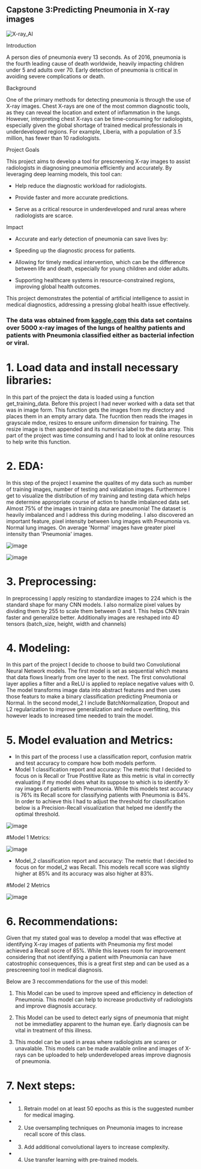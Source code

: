 ## Capstone 3:Predicting Pneumonia in X-ray images

![X-ray_AI](https://github.com/user-attachments/assets/e19e1532-a61f-4b41-9dbe-ff9d7b13760c)




Introduction

A person dies of pneumonia every 13 seconds. As of 2016, pneumonia is the fourth leading cause of death worldwide, heavily impacting children under 5 and adults over 70. Early detection of pneumonia is critical in avoiding severe complications or death.

Background

One of the primary methods for detecting pneumonia is through the use of X-ray images. Chest X-rays are one of the most common diagnostic tools, as they can reveal the location and extent of inflammation in the lungs. However, interpreting chest X-rays can be time-consuming for radiologists, especially given the global shortage of trained medical professionals in underdeveloped regions. For example, Liberia, with a population of 3.5 million, has fewer than 10 radiologists.

Project Goals

This project aims to develop a tool for prescreening X-ray images to assist radiologists in diagnosing pneumonia efficiently and accurately. By leveraging deep learning models, this tool can:

- Help reduce the diagnostic workload for radiologists.

- Provide faster and more accurate predictions.

- Serve as a critical resource in underdeveloped and rural areas where radiologists are scarce.

Impact

- Accurate and early detection of pneumonia can save lives by:

- Speeding up the diagnostic process for patients.

- Allowing for timely medical intervention, which can be the difference between life and death, especially for young children and older adults.

- Supporting healthcare systems in resource-constrained regions, improving global health outcomes.

This project demonstrates the potential of artificial intelligence to assist in medical diagnostics, addressing a pressing global health issue effectively.



### The data was obtained from [kaggle.com](https://www.kaggle.com/datasets/alifrahman/chestxraydataset/data) this data set contains over 5000 x-ray images of the lungs of healthy patients and patients with Pneumonia classified either as bacterial infection or viral.

# 1. Load data and install necessary libraries:
In this part of the project the data is loaded using a function get_training_data. Before this project I had never worked with a data set that was in image form. This function gets the images from my directory and places them in an empty arrary data. The fucntion then reads the images in grayscale mdoe, resizes to ensure uniform dimension for training. The resize image is then appended and its numerica label to the data array.
This part of the project was time consuming and I had to look at online resources to help write this function. 
# 2. EDA:
In this step of the project I examine the qualites of my data such as number of training images, number of testing and validation images. Furthermore I get to visualize the distribution of my training and testing data which helps me determine appropriate course of action to handle imbalanced data set. Almost 75% of the images in training data are pneumonia! The dataset is heavily imbalanced and I address this during modeling. I also discovered an important feature, pixel intensity between lung images with Pneumonia vs. Normal lung images. On average 'Normal' images have greater pixel intensity than 'Pneumonia' images. 


![image](https://github.com/user-attachments/assets/814f2100-c08b-4b1e-a5fb-c06a7579251d)



![image](https://github.com/user-attachments/assets/cc19771a-1d6c-484f-a06c-e801667e1393)



# 3. Preprocessing: 
In preprocessing I apply resizing to standardize images to 224 which is the standard shape for many CNN models. I also normalize pixel values by dividing them by 255 to scale them between 0 and 1. This helps CNN train faster and generalize better. Additionally images are reshaped into 4D tensors (batch_size, height, width and channels) 

# 4. Modeling: 
In this part of the project I decide to choose to build two Convolutional Neural Network models. The first model is set as sequential which means that data flows linearly from one layer to the next. The first convolutional layer applies a filter and a ReLU is applied to replace negative values with 0. The model transforms image data into abstract features and then uses those featurs to make a binary classification predicting Pneumonia or Normal.
In the second model_2 I include BatchNormalization, Dropout and L2 regularization to improve generalization and reduce overfitting, this however leads to increased time needed to train the model.  


# 5. Model evaluation and Metrics: 
- In this part of the process I use a classification report, confusion matrix and test accuracy to compare how both models perform.
- Model 1 classification report and accuracy: The metric that I decided to focus on is Recall or True Postitive Rate as this metric is vital in correctly evaluating if my model does what its suppose to which is to identify X-ray images of patients with Pneumonia.
While this models test accuracy is 76% its Recall score for classifying patients with Pneumonia is 84%. In order to achieve this I had to adjust the threshold for classification below is a Precision-Recall visualization that helped me identify the optimal threshold.

![image](https://github.com/user-attachments/assets/afeda34d-eaca-478c-84a8-e4bec645835c)


#Model 1 Metrics:



![image](https://github.com/user-attachments/assets/e7bdf88d-e5ec-4231-aa32-01758ff69730)




- Model_2 classification report and accuracy: The metric that I decided to focus on for model_2 was Recall. This models recall score was slightly higher at 85% and its accuracy was also higher at 83%. 

#Model 2 Metrics



![image](https://github.com/user-attachments/assets/d37b48ce-7646-4597-ba86-7adeac7416f6)




# 6. Recommendations:

Given that my stated goal was to develop a model that was effective at identifying X-ray images of patients with Pneumonia my first model achieved a Recall socre of 85%. While this leaves room for improvement considering that not identifying a patient with Pneumonia can have catostrophic consequences, this is a great first step and can be used as a prescreening tool in medical diagnosis.

Below are 3 reccommendations for the use of this model:
1. This Model can be used to improve speed and efficiency in detection of Pneumonia. This model can help to increase productivity of radiologists and improve diagnosis accuracy.


2. This Model can be used to detect early signs of pneumonia that might not be immediatley apparent to the human eye. Early diagnosis can be vital in treatment of this illness.


3. This model can be used in areas where radiologists are scares or unavalable. This models can be made avalable online and images of X-rays can be uploaded to help underdeveloped areas improve diagnosis of pneumonia. 

# 7. Next steps:
- 1. Retrain model on at least 50 epochs as this is the suggested number for medical imaging.

- 2. Use oversampling techniques on Pneumonia images to increase recall score of this class. 

- 3. Add additional convolutional layers to increase complexity.

- 4. Use transfer learning with pre-trained models.

 
       




